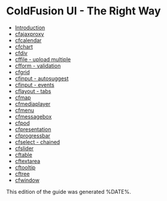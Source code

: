 <title>ColdFusion UI - The Right Way</title>

ColdFusion UI - The Right Way
===

* [Introduction](introduction.html)
* [cfajaxproxy](cfajaxproxy/index.html)
* [cfcalendar](cfcalendar/index.html)
* [cfchart](cfchart/index.html)
* [cfdiv](cfdiv/index.html)
* [cffile - upload multiple](cffileupload-multiple/index.html)
* [cfform - validation](cfform-validate/index.html)
* [cfgrid](cfgrid/index.html)
* [cfinput - autosuggest](cfinput-autosuggest/index.html)
* [cfinput - events](cfinput-events/index.html)
* [cflayout - tabs](cflayout-tabs/index.html)
* [cfmap](cfmap/index.html)
* [cfmediaplayer](cfmediaplayer/index.html)
* [cfmenu](cfmenu/index.html)
* [cfmessagebox](cfmessagebox/index.html)
* [cfpod](cfpod/index.html)
* [cfpresentation](cfpresentation/index.html)
* [cfprogressbar](cfprogressbar/index.html)
* [cfselect - chained](cfselect-chained/index.html)
* [cfslider](cfslider/index.html)
* [cftable](cftable/index.html)
* [cftextarea](cftextarea/index.html)
* [cftooltip](cftooltip/index.html)
* [cftree](cftree/index.html)
* [cfwindow](cfwindow/index.html)

This edition of the guide was generated %DATE%.


